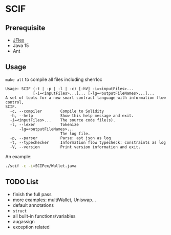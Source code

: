 # SCIF

## Prerequisite

* [JFlex](https://jflex.de/)
* Java 15
* Ant

## Usage
`make all` to compile all files including sherrloc

```console
Usage: SCIF (-t | -p | -l | -c) [-hV] -i=<inputFiles>...
            [-i=<inputFiles>...]... [-lg=<outputFileNames>...]...
A set of tools for a new smart contract language with information flow control,
SCIF.
  -c, --compiler        Compile to Solidity
  -h, --help            Show this help message and exit.
  -i=<inputFiles>...    The source code file(s).
  -l, --lexer           Tokenize
      -lg=<outputFileNames>...
                        The log file.
  -p, --parser          Parse: ast json as log
  -t, --typechecker     Information flow typecheck: constraints as log
  -V, --version         Print version information and exit.
```

An example:

```bash
./scif -c -i=SCIFex/Wallet.java
```

## TODO List
* finish the full pass
* more examples: multiWallet, Uniswap...
* default annotations
* `struct`
* all built-in functions/variables 
* augassign 
* exception related
